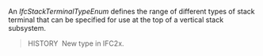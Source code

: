 An _IfcStackTerminalTypeEnum_ defines the range of different types of stack terminal that can be specified for use at the top of a vertical stack subsystem.

> HISTORY&nbsp; New type in IFC2x.
